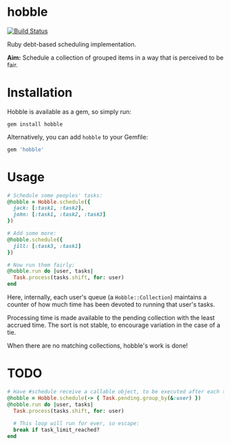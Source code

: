 hobble
======

[![Build Status](https://travis-ci.org/joshpencheon/hobble.svg?branch=master)](https://travis-ci.org/joshpencheon/hobble)

Ruby debt-based scheduling implementation.

**Aim:** Schedule a collection of grouped items in a way that is perceived to be fair.

Installation
=====

Hobble is available as a gem, so simply run:

```
gem install hobble
```

Alternatively, you can add `hobble` to your Gemfile:

```ruby
gem 'hobble'
```

Usage
=====

```ruby
# Schedule some peoples' tasks:
@hobble = Hobble.schedule({
  jack: [:task1, :task2],
  john: [:task1, :task2, :task3]
})

# Add some more:
@hobble.schedule({
  jill: [:task3, :task1]
})

# Now run them fairly:
@hobble.run do |user, tasks|
  Task.process(tasks.shift, for: user)
end
```

Here, internally, each user's queue (a `Hobble::Collection`) maintains
a counter of how much time has been devoted to running that user's tasks.

Processing time is made available to the pending collection with the least
accrued time. The sort is not stable, to encourage variation in the case of a tie.

When there are no matching collections, hobble's work is done!

TODO
=====

```ruby
# Have #schedule receive a callable object, to be executed after each task completes:
@hobble = Hobble.schedule(-> { Task.pending.group_by(&:user) })
@hobble.run do |user, tasks|
  Task.process(tasks.shift, for: user)
  
  # This loop will run for ever, so escape:
  break if task_limit_reached?
end
```
